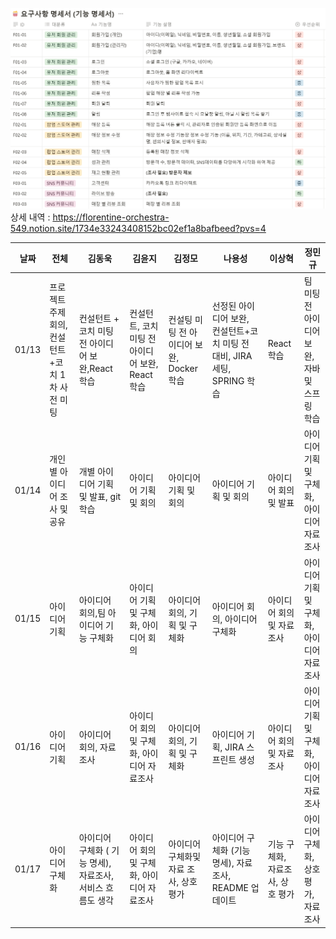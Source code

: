 ![alt text](기능명세서.png)
상세 내역 : https://florentine-orchestra-549.notion.site/1734e33243408152bc02ef1a8bafbeed?pvs=4

| **날짜** | **전체** | **김동욱** | **김윤지** | **김정모** | **나용성** | **이상혁** | **정민규** |
| --- | --- | --- | --- | --- | --- | --- | --- |
| 01/13 | 프로젝트 주제 회의, 컨설턴트+코치 1차 사전 미팅 | 컨설턴트 + 코치 미팅전 아이디어 보완,React 학습 | 컨설턴트, 코치 미팅 전 아이디어 보완, React 학습 | 컨설팅 미팅 전 아이디어 보완, Docker 학습 | 선정된 아이디어 보완, 컨설턴트+코치 미팅 전 대비, JIRA 세팅, SPRING 학습 | React 학습 | 팀 미팅 전 아이디어 보완, 자바 및 스프링 학습 |
| 01/14 | 개인 별 아이디어 조사 및 공유 | 개별 아이디어 기획 및 발표, git 학습 | 아이디어 기획 및 회의 | 아이디어 기획 및 회의 | 아이디어 기획 및 회의 | 아이디어 회의 및 발표 | 아이디어 기획 및 구체화, 아이디어 자료조사 |
| 01/15 | 아이디어 기획 | 아이디어 회의,팀 아이디어 기능 구체화 | 아이디어 기획 및 구체화, 아이디어 회의 | 아이디어 회의, 기획 및 구체화 | 아이디어 회의, 아이디어 구체화 | 아이디어 회의 및 자료조사 | 아이디어 기획 및 구체화, 아이디어 자료조사 |
| 01/16 | 아이디어 기획 | 아이디어 회의, 자료조사 | 아이디어 회의 및 구체화, 아이디어 자료조사 | 아이디어 회의, 기획 및 구체화 | 아이디어 기획, JIRA 스프린트 생성 | 아이디어 회의 및 자료조사 | 아이디어 기획 및 구체화, 아이디어 자료조사 |
| 01/17 | 아이디어 구체화 | 아이디어 구체화 ( 기능 명세), 자료조사, 서비스 흐름도 생각 | 아이디어 회의 및 구체화, 아이디어 자료조사 | 아이디어 구체화및 자료 조사, 상호 평가 | 아이디어 구체화 (기능 명세), 자료조사, README 업데이트 | 기능 구체화, 자료조사, 상호 평가 | 아이디어 구체화, 상호 평가, 자료조사 |